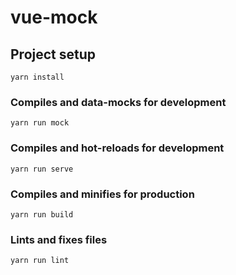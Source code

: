 # vue-mock

## Project setup

```
yarn install
```

### Compiles and data-mocks for development

```
yarn run mock
```

### Compiles and hot-reloads for development

```
yarn run serve
```

### Compiles and minifies for production

```
yarn run build
```

### Lints and fixes files

```
yarn run lint
```
